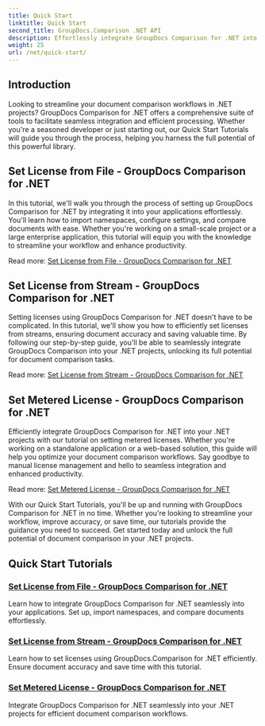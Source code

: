 ```yaml
---
title: Quick Start
linktitle: Quick Start
second_title: GroupDocs.Comparison .NET API
description: Effortlessly integrate GroupDocs Comparison for .NET into your projects. Learn efficient license setting methods for accurate document comparison workflows.
weight: 25
url: /net/quick-start/
---
```


## Introduction

Looking to streamline your document comparison workflows in .NET projects? GroupDocs Comparison for .NET offers a comprehensive suite of tools to facilitate seamless integration and efficient processing. Whether you're a seasoned developer or just starting out, our Quick Start Tutorials will guide you through the process, helping you harness the full potential of this powerful library.

## Set License from File - GroupDocs Comparison for .NET

In this tutorial, we'll walk you through the process of setting up GroupDocs Comparison for .NET by integrating it into your applications effortlessly. You'll learn how to import namespaces, configure settings, and compare documents with ease. Whether you're working on a small-scale project or a large enterprise application, this tutorial will equip you with the knowledge to streamline your workflow and enhance productivity.

Read more: [Set License from File - GroupDocs Comparison for .NET](./set-license-from-file/)

## Set License from Stream - GroupDocs Comparison for .NET

Setting licenses using GroupDocs Comparison for .NET doesn't have to be complicated. In this tutorial, we'll show you how to efficiently set licenses from streams, ensuring document accuracy and saving valuable time. By following our step-by-step guide, you'll be able to seamlessly integrate GroupDocs Comparison into your .NET projects, unlocking its full potential for document comparison tasks.

Read more: [Set License from Stream - GroupDocs Comparison for .NET](./set-license-from-stream/)

## Set Metered License - GroupDocs Comparison for .NET

Efficiently integrate GroupDocs Comparison for .NET into your .NET projects with our tutorial on setting metered licenses. Whether you're working on a standalone application or a web-based solution, this guide will help you optimize your document comparison workflows. Say goodbye to manual license management and hello to seamless integration and enhanced productivity.

Read more: [Set Metered License - GroupDocs Comparison for .NET](./set-metered-license/)

With our Quick Start Tutorials, you'll be up and running with GroupDocs Comparison for .NET in no time. Whether you're looking to streamline your workflow, improve accuracy, or save time, our tutorials provide the guidance you need to succeed. Get started today and unlock the full potential of document comparison in your .NET projects.
## Quick Start Tutorials
### [Set License from File - GroupDocs Comparison for .NET](./set-license-from-file/)
Learn how to integrate GroupDocs Comparison for .NET seamlessly into your applications. Set up, import namespaces, and compare documents effortlessly.
### [Set License from Stream - GroupDocs Comparison for .NET](./set-license-from-stream/)
Learn how to set licenses using GroupDocs.Comparison for .NET efficiently. Ensure document accuracy and save time with this tutorial.
### [Set Metered License - GroupDocs Comparison for .NET](./set-metered-license/)
Integrate GroupDocs Comparison for .NET seamlessly into your .NET projects for efficient document comparison workflows.